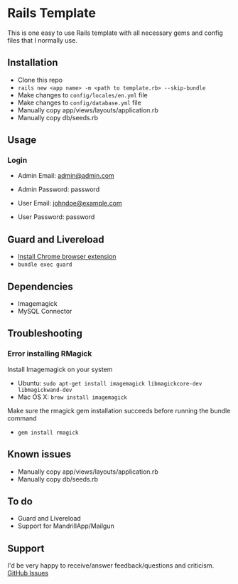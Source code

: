# Rails Template
This is one easy to use Rails template with all necessary gems and config files that I normally use.


## Installation
- Clone this repo
- `rails new <app name> -m <path to template.rb> --skip-bundle`
- Make changes to `config/locales/en.yml` file
- Make changes to `config/database.yml` file
- Manually copy app/views/layouts/application.rb
- Manually copy db/seeds.rb


## Usage

### Login
- Admin Email: admin@admin.com
- Admin Password: password

- User Email: johndoe@example.com
- User Password: password

## Guard and Livereload
- [Install Chrome browser extension](https://chrome.google.com/webstore/detail/livereload/jnihajbhpnppcggbcgedagnkighmdlei?utm_source=chrome-ntp-icon)
- `bundle exec guard`


## Dependencies
- Imagemagick
- MySQL Connector


## Troubleshooting

### Error installing RMagick
Install Imagemagick on your system
- Ubuntu: `sudo apt-get install imagemagick libmagickcore-dev libmagickwand-dev`
- Mac OS X: `brew install imagemagick`

Make sure the rmagick gem installation succeeds before running the bundle command
- `gem install rmagick`


## Known issues
- Manually copy app/views/layouts/application.rb
- Manually copy db/seeds.rb

## To do
- Guard and Livereload
- Support for MandrillApp/Mailgun


## Support
I'd be very happy to receive/answer feedback/questions and criticism. [GitHub Issues](https://github.com/ishouvik/Rails-Template/issues)